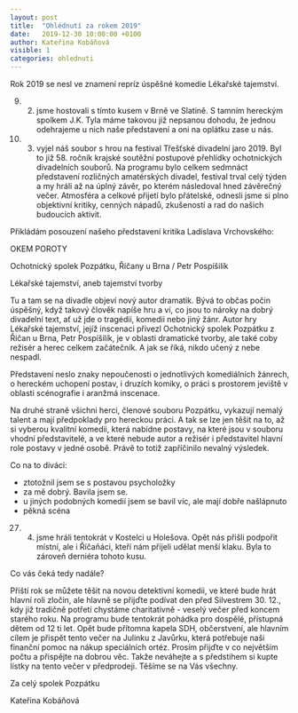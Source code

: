```yaml
---
layout: post
title:  "Ohlédnutí za rokem 2019"
date:   2019-12-30 10:00:00 +0100
author: Kateřina Kobáňová
visible: 1
categories: ohlednuti
---
```

Rok 2019 se nesl ve znamení repríz úspěšné komedie Lékařské tajemství.

9. 2. jsme hostovali s tímto kusem v Brně ve Slatině. S tamním hereckým spolkem J.K. Tyla máme takovou již nepsanou dohodu, že jednou odehrajeme u nich naše představení a oni na oplátku zase u nás.

23. 3. vyjel náš soubor s hrou na festival Třešťské divadelní jaro 2019. Byl to již 58. ročník krajské soutěžní postupové přehlídky ochotnických divadelních souborů. Na programu bylo celkem sedmnáct představení rozličných amatérských divadel, festival trval celý týden a my hráli až na úplný závěr, po kterém následoval hned závěrečný večer. Atmosféra a celkové přijetí bylo přátelské, odnesli jsme si plno objektivní kritiky, cenných nápadů, zkušeností a rad do našich budoucích aktivit.

Přikládám posouzení našeho představení kritika Ladislava Vrchovského:

OKEM POROTY

Ochotnický spolek Pozpátku, Říčany u Brna / Petr Pospíšilík

Lékařské tajemství, aneb tajemství tvorby

Tu a tam se na divadle objeví nový autor dramatik. Bývá to občas počin úspěšný, když takový člověk napíše hru a ví, co jsou to nároky na dobrý divadelní text, ať už jde o tragédii, komedii nebo jiný žánr. Autor hry Lékařské tajemství, jejíž inscenaci přivezl Ochotnický spolek Pozpátku z Říčan u Brna, Petr Pospíšilík, je v oblasti dramatické tvorby, ale také coby režisér a herec celkem začátečník. A jak se  říká, nikdo učený z nebe nespadl.

Představení neslo znaky nepoučenosti o jednotlivých komediálních žánrech, o hereckém uchopení postav, i druzích komiky, o práci s prostorem jeviště v oblasti scénografie i aranžmá inscenace.

Na druhé straně všichni herci, členové souboru Pozpátku, vykazují nemalý talent a mají předpoklady pro hereckou práci. A tak se lze jen těšit na to, až si vyberou kvalitní komedii, která nabídne postavy, na které jsou v souboru vhodní představitelé, a ve které nebude autor a režisér i představitel hlavní role postavy v jedné osobě. Právě to totiž zapříčinilo nevalný výsledek.

Co na to diváci:
 * ztotožnil jsem se s postavou psycholožky
 * za mě dobrý. Bavila jsem se.
 * u jiných podobných komedií jsem se bavil víc, ale mají dobře našlápnuto
 * pěkná scéna

27. 4. jsme hráli tentokrát v Kostelci u Holešova. Opět nás přišli podpořit místní, ale i Říčaňáci, kteří nám přijeli udělat menší klaku. Byla to zároveň derniéra tohoto kusu.

Co vás čeká tedy nadále?

Příští rok se můžete těšit na novou detektivní komedii, ve které bude hrát hlavní roli zločin, ale hlavně se přijďte podívat den před Silvestrem 30. 12., kdy již tradičně potřetí chystáme charitativně - veselý večer před koncem starého roku. Na programu bude tentokrát pohádka pro dospělé, přístupná dětem od 12 ti let. Opět bude přítomna kapela SDH, občerstvení, ale hlavním cílem je přispět tento večer na Julinku z Javůrku, která potřebuje naši finanční pomoc na nákup speciálních ortéz. Prosím přijďte v co největším počtu a přispějte na dobrou věc. Takže neváhejte a s předstihem si kupte lístky na tento večer v předprodeji. Těšíme se na Vás všechny.

Za celý spolek Pozpátku

Kateřina Kobáňová
